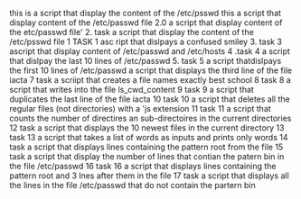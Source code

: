  this is a script that display  the content of the /etc/psswd 
this a script that display content of the /etc/passwd file 
2.0 a script that display content of the etc/passwd file'
 2. task a script that display the content of the /etc/psswd file 
1 TASK 1  asc ript that dislpays a confused smiley
 3. task 3  ascript that  display content of /etc/passwd and /etc/hosts
4 .task 4 a script that dislpay the last 10 lines of /etc/passwd
 5. task 5 a script thatdislpays the first 10 lines of /etc/passwd 
a script that displays the third line of the file iacta
 7 task a scriipt that creates a file names exactly best school 
8 task 8 a script that writes into the file ls_cwd_content
9 task 9 a script that duplicates the last line of the file iacta
10 task 10 a script that deletes all the regular files (not directories) with a 'js extension
11 task 11 a script that counts the number of directires an sub-directoires in the current directories
 12 task a script that displays the 10 newest files in the current directory
13 task 13 a script that takes a list of words as inputs and prints only words
 14 task a  script that displays lines containing the pattern root from the file
15 task a script that  display the number of lines that contian the patern bin in the file /etc/passwd
 16 task 16 a script that  displays lines containing the pattern root and 3 lnes after them in the file
17 task a script that displays all the lines in the file /etc/passwd that do not contain the partern bin
